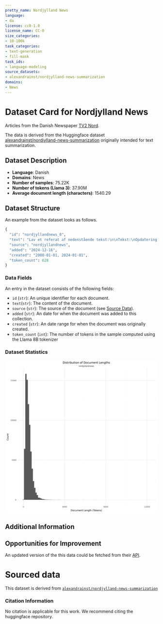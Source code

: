 ```yaml
---
pretty_name: Nordjylland News
language:
- da
license: cc0-1.0
license_name: CC-0
size_categories:
- 10-100k
task_categories:
- text-generation
- fill-mask
task_ids:
- language-modeling
source_datasets:
- alexandrainst/nordjylland-news-summarization
domains:
- News
---
```


# Dataset Card for Nordjylland News

<!-- START-SHORT DESCRIPTION -->
Articles from the Danish Newspaper [TV2 Nord](https://www.tv2nord.dk).
<!-- END-SHORT DESCRIPTION -->


The data is derived from the Huggingface dataset [alexandrainst/nordjylland-news-summarization](https://huggingface.co/datasets/alexandrainst/nordjylland-news-summarization) originally intended for text summarization.

## Dataset Description


<!-- START-DESC-STATS -->
- **Language**: Danish
- **Domains**: News
- **Number of samples**: 75.22K
- **Number of tokens (Llama 3)**: 37.90M
- **Average document length (characters)**: 1540.29
<!-- END-DESC-STATS -->


## Dataset Structure
An example from the dataset looks as follows.


<!-- START-SAMPLE -->
```py
{
  "id": "nordjyllandnews_0",
  "text": "Lav et referat af nedenstående tekst:\n\nTekst:\nOpdatering: Manden er nu fundet af Nordjyllands Politi[...]",
  "source": "nordjyllandnews",
  "added": "2024-12-16",
  "created": "2000-01-01, 2024-01-01",
  "token_count": 628
}
```

### Data Fields

An entry in the dataset consists of the following fields:

- `id` (`str`): An unique identifier for each document.
- `text`(`str`): The content of the document.
- `source` (`str`): The source of the document (see [Source Data](#source-data)).
- `added` (`str`): An date for when the document was added to this collection.
- `created` (`str`): An date range for when the document was originally created.
- `token_count` (`int`): The number of tokens in the sample computed using the Llama 8B tokenizer
<!-- END-SAMPLE -->


### Dataset Statistics

<!-- START-DATASET PLOTS -->
<p align="center">
<img src="./images/dist_document_length.png" width="600" style="margin-right: 10px;" />
</p>
<!-- END-DATASET PLOTS -->



## Additional Information


## Opportunities for Improvement

An updated version of the this data could be fetched from their [API](https://developer.bazo.dk/#876ab6f9-e057-43e3-897a-1563de34397e).

# Sourced data
This dataset is derived from [`alexandrainst/nordjylland-news-summarization`](https://huggingface.co/datasets/alexandrainst/nordjylland-news-summarization)

### Citation Information

No citation is applicable for this work. We recommend citing the huggingface repository.

